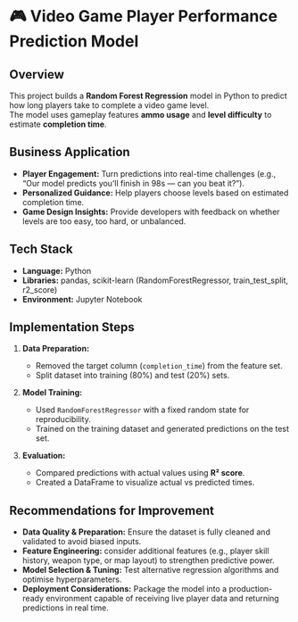 # 🎮 Video Game Player Performance Prediction Model

## Overview  
This project builds a **Random Forest Regression** model in Python to predict how long players take to complete a video game level.  
The model uses gameplay features **ammo usage** and **level difficulty** to estimate **completion time**.  

## Business Application  
- **Player Engagement:** Turn predictions into real-time challenges (e.g., “Our model predicts you’ll finish in 98s — can you beat it?”).  
- **Personalized Guidance:** Help players choose levels based on estimated completion time.  
- **Game Design Insights:** Provide developers with feedback on whether levels are too easy, too hard, or unbalanced.  

## Tech Stack  
- **Language:** Python  
- **Libraries:** pandas, scikit-learn (RandomForestRegressor, train_test_split, r2_score)  
- **Environment:** Jupyter Notebook  

## Implementation Steps  
1. **Data Preparation:**  
   - Removed the target column (`completion_time`) from the feature set.  
   - Split dataset into training (80%) and test (20%) sets.  

2. **Model Training:**  
   - Used `RandomForestRegressor` with a fixed random state for reproducibility.  
   - Trained on the training dataset and generated predictions on the test set.  

3. **Evaluation:**  
   - Compared predictions with actual values using **R² score**.  
   - Created a DataFrame to visualize actual vs predicted times.  

## Recommendations for Improvement  
- **Data Quality & Preparation:** Ensure the dataset is fully cleaned and validated to avoid biased inputs.
- **Feature Engineering:** consider additional features (e.g., player skill history, weapon type, or map layout) to strengthen predictive power.
- **Model Selection & Tuning:** Test alternative regression algorithms and optimise hyperparameters.
- **Deployment Considerations:** Package the model into a production-ready environment capable of receiving live player data and returning predictions in real time.

